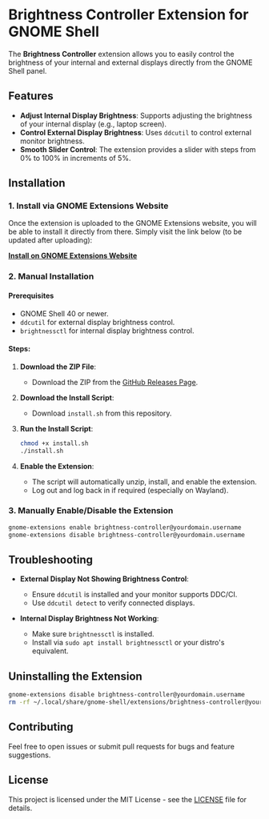 # Brightness Controller Extension for GNOME Shell

The **Brightness Controller** extension allows you to easily control the brightness of your internal and external displays directly from the GNOME Shell panel.

## Features

* **Adjust Internal Display Brightness**: Supports adjusting the brightness of your internal display (e.g., laptop screen).
* **Control External Display Brightness**: Uses `ddcutil` to control external monitor brightness.
* **Smooth Slider Control**: The extension provides a slider with steps from 0% to 100% in increments of 5%.

## Installation

### 1. Install via GNOME Extensions Website

Once the extension is uploaded to the GNOME Extensions website, you will be able to install it directly from there. Simply visit the link below (to be updated after uploading):

[**Install on GNOME Extensions Website**](#)

### 2. Manual Installation

#### Prerequisites

* GNOME Shell 40 or newer.
* `ddcutil` for external display brightness control.
* `brightnessctl` for internal display brightness control.

#### Steps:

1. **Download the ZIP File**:

   * Download the ZIP from the [GitHub Releases Page](https://github.com/yourusername/brightness-controller/releases).

2. **Download the Install Script**:

   * Download `install.sh` from this repository.

3. **Run the Install Script**:

   ```bash
   chmod +x install.sh
   ./install.sh
   ```

4. **Enable the Extension**:

   * The script will automatically unzip, install, and enable the extension.
   * Log out and log back in if required (especially on Wayland).

### 3. Manually Enable/Disable the Extension

```bash
gnome-extensions enable brightness-controller@yourdomain.username
gnome-extensions disable brightness-controller@yourdomain.username
```

## Troubleshooting

* **External Display Not Showing Brightness Control**:

  * Ensure `ddcutil` is installed and your monitor supports DDC/CI.
  * Use `ddcutil detect` to verify connected displays.

* **Internal Display Brightness Not Working**:

  * Make sure `brightnessctl` is installed.
  * Install via `sudo apt install brightnessctl` or your distro's equivalent.

## Uninstalling the Extension

```bash
gnome-extensions disable brightness-controller@yourdomain.username
rm -rf ~/.local/share/gnome-shell/extensions/brightness-controller@yourdomain.username
```

## Contributing

Feel free to open issues or submit pull requests for bugs and feature suggestions.

## License

This project is licensed under the MIT License - see the [LICENSE](LICENSE) file for details.
